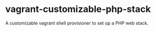 vagrant-customizable-php-stack
==============================

A customizable vagrant shell provisioner to set up a PHP web stack.
